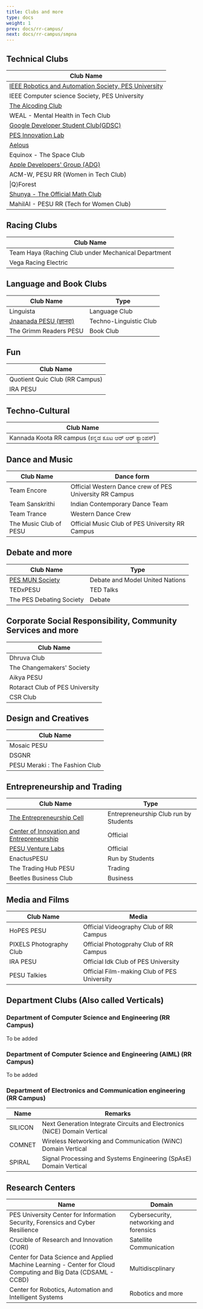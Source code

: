 ```yaml
---
title: Clubs and more
type: docs
weight: 1
prev: docs/rr-campus/
next: docs/rr-campus/smpna
---
```



## Technical Clubs
| Club Name |
| -------- |
| [IEEE Robotics and Automation Society, PES University](https://ieee-ras-pesu.github.io/website/) |
| IEEE Computer science Society, PES University |
| [The Alcoding Club](https://thealcodingclub.vercel.app) | 
| WEAL - Mental Health in Tech Club |
| [Google Developer Student Club(GDSC)](https://gdsc.community.dev/pes-university-bengaluru-india/) |
| [PES Innovation Lab](https://www.theinnovationlab.in/) |
| [Aelous](https://aeolus.pes.edu) |
| Equinox - The Space Club | 
| [Apple Developers' Group (ADG)](https://adgpesu.wordpress.com) | 
| ACM-W, PESU RR (Women in Tech Club) |
| \|Q⟩Forest | 
| [Shunya -  The Official Math Club](https://shunyapes.vercel.app) | 
| MahilAI - PESU RR (Tech for Women Club) | 

## Racing Clubs 
| Club Name |
| --------- |
| Team Haya (Raching Club under Mechanical Department |
| Vega Racing Electric |

## Language and Book Clubs
| Club Name | Type |
| --------- | ---- |
| Linguista | Language Club | 
| [Jnaanada PESU (ज्ञानदा)](https://jnanada-pesu.vercel.app/)| Techno-Linguistic Club |
| The Grimm Readers PESU | Book Club |

## Fun
| Club Name |
| --------- |
| Quotient Quic Club (RR Campus) |
| IRA PESU |

## Techno-Cultural 
| Club Name |
| --------- |
| Kannada Koota RR campus (ಕನ್ನಡ ಕೂಟ ಆರ್ ಆರ್ ಕ್ಯಾಂಪಸ್) |

## Dance and Music
| Club Name | Dance form |
| --------- | ---------- |
| Team Encore | Official Western Dance crew of PES University RR Campus |
| Team Sanskrithi | Indian Contemporary Dance Team |
| Team Trance | Western Dance Crew |
| The Music Club of PESU | Official Music Club of PES University RR Campus |

## Debate and more
| Club Name | Type |
| --------- | ---- |
| [PES MUN Society](https://pesmunsociety.wixsite.com/home) | Debate and Model United Nations |
| TEDxPESU | TED Talks |
| The PES Debating Society | Debate |

## Corporate Social Responsibility, Community Services and more
| Club Name |
| --------- |
| Dhruva Club |
| The Changemakers' Society | 
| Aikya PESU | 
| Rotaract Club of PES University |
| CSR Club |

## Design and Creatives 
| Club Name |
| --------- |
| Mosaic PESU |
| DSGNR |
| PESU Meraki : The Fashion Club | 

## Entrepreneurship and Trading
| Club Name | Type |
| --------- | ---- |
| [The Entrepreneurship  Cell](https://cie.pes.edu/ecell/) | Entrepreneurship Club run by Students |
| [Center of Innovation and Entrepreneurship](https://cie.pes.edu) | Official |
| [PESU Venture Labs](https://www.pesuventurelabs.com) | Official |
| EnactusPESU | Run by Students |
| The Trading Hub PESU | Trading |
| Beetles Business Club | Business |


## Media and Films 
| Club Name | Media |
| --------- | ----- |
| HoPES PESU | Official Videography Club of RR Campus |
| PIXELS Photography Club | Official Photogprahy Club of RR Campus |
| IRA PESU | Official Idk Club of PES University | 
| PESU Talkies | Official Film-making Club of PES University |

## Department Clubs (Also called Verticals)

### Department of Computer Science and Engineering (RR Campus)
To be added

### Department of Computer Science and Engineering (AIML) (RR Campus)
To be added

### Department of Electronics and Communication engineering (RR Campus)
| Name | Remarks |
| --------- | ----- |
| SILICON | Next Generation Integrate Circuits and Electronics (NiCE) Domain Vertical |
| COMNET | Wireless Networking and Communication (WiNC) Domain Vertical |
| SPIRAL | Signal Processing and Systems Engineering (SpAsE) Domain Vertical |

## Research Centers 

| Name | Domain |
| ---- | ------ |
| PES University Center for Information Security, Forensics and Cyber Resilience | Cybersecurity, networking and forensics |
| Crucible of Research and Innovation (CORI) | Satellite Communication |
| Center for Data Science and Applied Machine Learning - Center for Cloud Computing and Big Data (CDSAML - CCBD) | Multidiscplinary |
| Center for Robotics, Automation and Intelligent Systems | Robotics and more | 